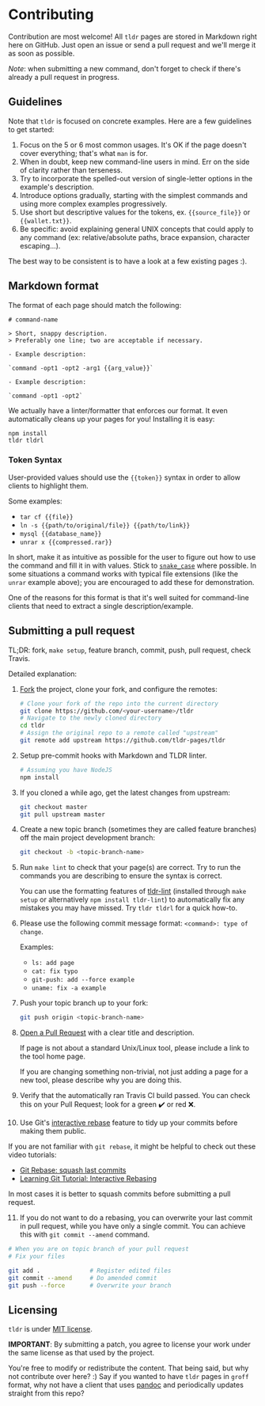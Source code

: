 # Contributing

Contribution are most welcome! All `tldr` pages are stored in Markdown right here on GitHub. Just open an issue or send a pull request and we'll merge it as soon as possible.

*Note*: when submitting a new command, don't forget to check if there's already a pull request in progress.

## Guidelines

Note that `tldr` is focused on concrete examples.
Here are a few guidelines to get started:

1. Focus on the 5 or 6 most common usages. It's OK if the page doesn't cover everything; that's what `man` is for.
2. When in doubt, keep new command-line users in mind. Err on the side of clarity rather than terseness.
3. Try to incorporate the spelled-out version of single-letter options in the example's description.
4. Introduce options gradually, starting with the simplest commands and using more complex examples progressively.
5. Use short but descriptive values for the tokens, ex. `{{source_file}}` or `{{wallet.txt}}`.
6. Be specific: avoid explaining general UNIX concepts that could apply to any command (ex: relative/absolute paths, brace expansion, character escaping...).

The best way to be consistent is to have a look at a few existing pages :).

## Markdown format

The format of each page should match the following:

```
# command-name

> Short, snappy description.
> Preferably one line; two are acceptable if necessary.

- Example description:

`command -opt1 -opt2 -arg1 {{arg_value}}`

- Example description:

`command -opt1 -opt2`
```

We actually have a linter/formatter that enforces our format.
It even automatically cleans up your pages for you! Installing it is easy:

```
npm install
tldr tldrl
```

### Token Syntax
User-provided values should use the `{{token}}` syntax in order to allow clients
to highlight them. 

Some examples: 
- `tar cf {{file}}`
- `ln -s {{path/to/original/file}} {{path/to/link}}`
- `mysql {{database_name}}`
- `unrar x {{compressed.rar}}`

In short, make it as intuitive as possible for the user to figure out
how to use the command and fill it in with values.
Stick to [`snake_case`](https://en.wikipedia.org/wiki/Snake_case) where possible.
In some situations a command works with typical file extensions
(like the `unrar` example above); you are encouraged to add these for demonstration.

One of the reasons for this format is that it's well suited for command-line
clients that need to extract a single description/example.

## Submitting a pull request

TL;DR: fork, `make setup`, feature branch, commit, push, pull request, check Travis.

Detailed explanation:

1. [Fork](http://help.github.com/fork-a-repo/) the project, clone your fork,
   and configure the remotes:

   ```bash
   # Clone your fork of the repo into the current directory
   git clone https://github.com/<your-username>/tldr
   # Navigate to the newly cloned directory
   cd tldr
   # Assign the original repo to a remote called "upstream"
   git remote add upstream https://github.com/tldr-pages/tldr
   ```

2. Setup pre-commit hooks with Markdown and TLDR linter.

   ```bash
   # Assuming you have NodeJS
   npm install
   ```

3. If you cloned a while ago, get the latest changes from upstream:

   ```bash
   git checkout master
   git pull upstream master
   ```

4. Create a new topic branch (sometimes they are called feature branches) off
   the main project development branch:

   ```bash
   git checkout -b <topic-branch-name>
   ```

5. Run `make lint` to check that your page(s) are correct. Try to run the commands you are describing to ensure the syntax is correct.

   You can use the formatting features of [tldr-lint](https://github.com/tldr-pages/tldr-lint)
   (installed through `make setup` or alternatively `npm install tldr-lint`)
   to automatically fix any mistakes you may have missed.
   Try `tldr tldrl` for a quick how-to.

6. Please use the following commit message format: 
   `<command>: type of change`.

   Examples:

   - `ls: add page`
   - `cat: fix typo`
   - `git-push: add --force example`
   - `uname: fix -a example`

7. Push your topic branch up to your fork:

   ```bash
   git push origin <topic-branch-name>
   ```

8. [Open a Pull Request](https://help.github.com/articles/using-pull-requests/)
    with a clear title and description.
    
    If page is not about a standard Unix/Linux tool, please include a link to the tool home page.
    
    If you are changing something non-trivial, not just adding a page for a new tool, please describe why you are doing this.

9. Verify that the automatically ran Travis CI build passed. 
   You can check this on your Pull Request; look for a green :heavy_check_mark: or red :x:.

10. Use Git's
   [interactive rebase](https://help.github.com/articles/interactive-rebase)
   feature to tidy up your commits before making them public.
   
   If you are not familiar with `git rebase`, it might be helpful to check out these video tutorials:
   - [Git Rebase: squash last commits](https://www.youtube.com/watch?v=qh9KtjfjzCU)
   - [Learning Git Tutorial: Interactive Rebasing](https://www.youtube.com/watch?v=NW46XmvJh5Q)
   
   In most cases it is better to squash commits before submitting a pull request.

11. If you do not want to do a rebasing, you can overwrite your last commit in pull request, while you have only a single commit. You can achieve this with `git commit --amend` command.

   ```bash
   # When you are on topic branch of your pull request
   # Fix your files
   
   git add .              # Register edited files
   git commit --amend     # Do amended commit
   git push --force       # Overwrite your branch
   ```


## Licensing

`tldr` is under [MIT license](https://github.com/tldr-pages/tldr/blob/master/LICENSE.md).

**IMPORTANT**: By submitting a patch, you agree to license your work under the
same license as that used by the project.

You're free to modify or redistribute the content. That being said, but why not contribute over here? :) Say if you wanted to have `tldr` pages in `groff` format, why not have a client that uses [pandoc](http://johnmacfarlane.net/pandoc/) and periodically updates straight from this repo?

